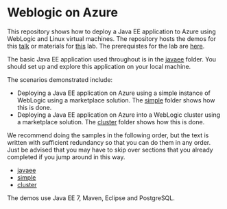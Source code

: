 # Weblogic on Azure
This repository shows how to deploy a Java EE application to Azure using WebLogic and Linux virtual machines. The repository hosts the demos for this [talk](abstract.md) or materials for [this](lab-abstract.md) lab. The prerequistes for the lab are [here](prerequisites.md).

The basic Java EE application used throughout is in the [javaee](/javaee) folder. You should set up and explore this application on your local machine.

The scenarios demonstrated include:

* Deploying a Java EE application on Azure using a simple instance of WebLogic using a marketplace solution. The [simple](/simple) folder shows how this is done.
* Deploying a Java EE application on Azure into a WebLogic cluster using a marketplace solution. The [cluster](/cluster) folder shows how this is done.

We recommend doing the samples in the following order, but the text is
written with sufficient redundancy so that you can do them in any
order. Just be advised that you may have to skip over sections that
you already completed if you jump around in this way.

* [javaee](/javaee)
* [simple](/simple)
* [cluster](/cluster)

The demos use Java EE 7, Maven, Eclipse and PostgreSQL.
